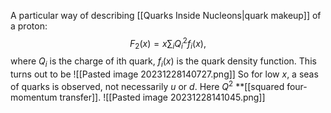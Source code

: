 A particular way of describing [[Quarks Inside Nucleons|quark makeup]] of a proton:
$$F_2(x)=x\sum_iQ^2_if_i(x),$$
where $Q_i$ is the charge of ith quark, $f_i(x)$ is the quark density function.
This turns out to be
![[Pasted image 20231228140727.png]]
So for low $x$, a seas of quarks is observed, not necessarily $u$ or $d$.
Here $Q^2$ **[[squared four-momentum transfer]].
![[Pasted image 20231228141045.png]]